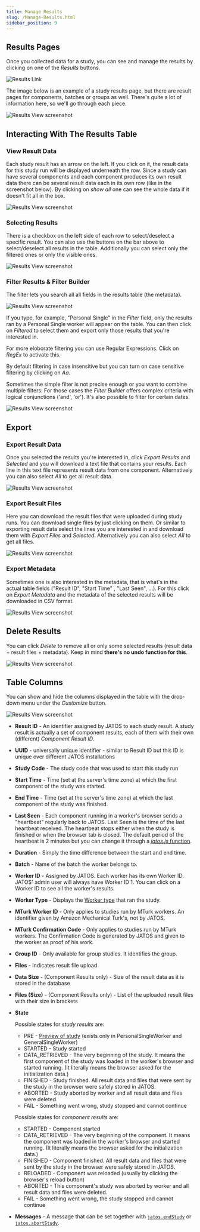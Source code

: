 ```yaml
---
title: Manage Results
slug: /Manage-Results.html
sidebar_position: 9
---
```


## Results Pages

Once you collected data for a study, you can see and manage the results by clicking on one of the *Results* buttons.

![Results Link](/img/ResultsLink_371.png)

The image below is an example of a study results page, but there are result pages for components, batches or groups as well. There's quite a lot of information here, so we'll go through each piece.

![Results View screenshot](/img/ResultsView-Screenshot1.png)


## Interacting With The Results Table

### View Result Data

Each study result has an arrow on the left. If you click on it, the result data for this study run will be displayed underneath the row. Since a study can have several components and each component produces its own result data there can be several result data each in its own row (like in the screenshot below). By clicking on _show all_ one can see the whole data if it doesn't fit all in the box.

![Results View screenshot](/img/ResultsView-Screenshot3.png)


### Selecting Results

There is a checkbox on the left side of each row to select/deselect a specific result. You can also use the buttons on the bar above to select/deselect all results in the table. Additionally you can select only the filtered ones or only the visible ones.

![Results View screenshot](/img/ResultsView-Screenshot2.png)


### Filter Results & Filter Builder

The filter lets you search all all fields in the results table (the metadata). 

![Results View screenshot](/img/ResultsView-Screenshot4.png)

If you type, for example, "Personal Single" in the *Filter* field, only the results ran by a Personal Single worker will appear on the table. You can then click on *Filtered* to select them and export only those results that you're interested in. 

For more eloborate filtering you can use Regular Expressions. Click on *RegEx* to activate this.

By default filtering in case insensitive but you can turn on case sensitive filtering by clicking on *Aa*.

Sometimes the simple filter is not precise enough or you want to combine multiple filters: For those cases the _Filter Builder_ offers complex criteria with logical conjunctions ('and', 'or'). It's also possible to filter for certain dates.

![Results View screenshot](/img/ResultsView-Screenshot10.png)


## Export

### Export Result Data

Once you selected the results you're interested in, click *Export Results* and *Selected* and you will download a text file that contains your results. Each line in this text file represents result data from one component. Alternatively you can also select *All* to get all result data.

![Results View screenshot](/img/ResultsView-Screenshot6.png)

### Export Result Files

Here you can download the result files that were uploaded during study runs. You can download single files by just clicking on them. Or similar to exporting result data select the lines you are interested in and download them with *Export Files* and *Selected*. Alternatively you can also select *All* to get all files.

![Results View screenshot](/img/ResultsView-Screenshot5.png)

### Export Metadata 

Sometimes one is also interested in the metadata, that is what's in the actual table fields ("Result ID", "Start Time" , "Last Seen", ...). For this click on *Export Metadata* and the metadata of the selected results will be downloaded in CSV format.

![Results View screenshot](/img/ResultsView-Screenshot7.png)


## Delete Results

You can click *Delete* to remove all or only some selected results (result data + result files + metadata). Keep in mind **there's no undo function for this**. 

![Results View screenshot](/img/ResultsView-Screenshot8.png)


## Table Columns

You can show and hide the columns displayed in the table with the drop-down menu under the *Customize* button.

![Results View screenshot](/img/ResultsView-Screenshot9.png)

* **Result ID** - An identifier assigned by JATOS to each study result. A study result is actually a set of component results, each of them with their own (different) *Component Result ID*. 
* **UUID** - universally unique identifier - similar to Result ID but this ID is unique over different JATOS installations
* **Study Code** - The study code that was used to start this study run
* **Start Time** - Time (set at the server's time zone) at which the first component of the study was started. 
* **End Time** - Time (set at the server's time zone) at which the last component of the study was finished. 
* **Last Seen** - Each component running in a worker's browser sends a "heartbeat" regularly back to JATOS. Last Seen is the time of the last heartbeat received. The heartbeat stops either when the study is finished or when the browser tab is closed. The default period of the heartbeat is 2 minutes but you can change it through a [_jatos.js_ function](jatos.js-Reference.html#jatossetheartbeatperiod).
* **Duration** - Simply the time difference between the start and end time.
* **Batch** - Name of the batch the worker belongs to.
* **Worker ID** - Assigned by JATOS. Each worker has its own Worker ID. JATOS' admin user will always have Worker ID 1. You can click on a Worker ID to see all the worker's results. 
* **Worker Type** - Displays the [Worker type](Worker-Types.html) that ran the study. 
* **MTurk Worker ID** - Only applies to studies run by MTurk workers. An identifier given by Amazon Mechanical Turk's, not by JATOS.
* **MTurk Confirmation Code** - Only applies to studies run by MTurk workers. The Confirmation Code is generated by JATOS and given to the worker as proof of his work.
* **Group ID** - Only available for group studies. It identifies the group.
* **Files** - Indicates result file upload
* **Data Size** - (Component Results only) - Size of the result data as it is stored in the database
* **Files (Size)** - (Component Results only) - List of the uploaded result files with their size in brackets
* **State**
    
  Possible states for _study results_ are: 
  * PRE - [Preview of study](Restricting-study-flow.html#preview-links) (exists only in PersonalSingleWorker and GeneralSingleWorker)
  * STARTED - Study started
  * DATA_RETRIEVED - The very beginning of the study. It means the first component of the study was loaded in the worker's browser and started running. (It literally means the browser asked for the initialization data.)
  * FINISHED - Study finished. All result data and files that were sent by the study in the browser were safely stored in JATOS.
  * ABORTED - Study aborted by worker and all result data and files were deleted.
  * FAIL - Something went wrong, study stopped and cannot continue

  Possible states for _component results_ are:
  * STARTED - Component started
  * DATA_RETRIEVED -  The very beginning of the component. It means the component was loaded in the worker's browser and started running. (It literally means the browser asked for the initialization data.)
  * FINISHED - Component finished. All result data and files that were sent by the study in the browser were safely stored in JATOS.
  * RELOADED - Component was reloaded (usually by clicking the browser's reload button)
  * ABORTED - This component's study was aborted by worker and all result data and files were deleted.
  * FAIL - Something went wrong, the study stopped and cannot continue

* **Messages** - A message that can be set together with [`jatos.endStudy`](jatos.js-Reference.html#jatosendstudy) or [`jatos.abortStudy`](jatos.js-Reference.html#jatosabortstudy).

